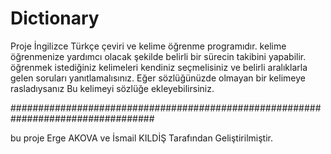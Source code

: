 ﻿# Dictionary

Proje İngilizce Türkçe çeviri ve kelime öğrenme  programıdır. 
kelime öğrenmenize yardımcı olacak şekilde belirli bir sürecin takibini yapabilir.
öğrenmek istediğiniz kelimeleri kendiniz seçmelisiniz ve belirli aralıklarla gelen soruları yanıtlamalısınız.
Eğer sözlüğünüzde olmayan bir kelimeye rasladıysanız Bu kelimeyi sözlüğe ekleyebilirsiniz.

##################################################################################

bu proje Erge AKOVA ve İsmail KILDİŞ Tarafından Geliştirilmiştir.

